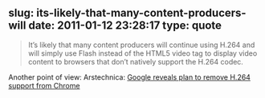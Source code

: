 slug: its-likely-that-many-content-producers-will
date: 2011-01-12 23:28:17
type: quote
---

> It’s likely that many content producers will continue using H.264 and will simply use Flash instead of the HTML5 video tag to display video content to browsers that don’t natively support the H.264 codec.

Another point of view: Arstechnica: [Google reveals plan to remove H.264 support from Chrome](http://arstechnica.com/open-source/news/2011/01/google-reveals-plan-to-remove-h264-support-from-chrome.ars)
